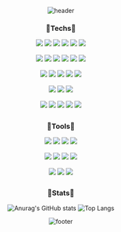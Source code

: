 <div align = center>
  
  ![header](https://capsule-render.vercel.app/api?type=waving&color=0:3b8cff,100:cce1ff&height=250&section=header&text=Porkie's%20GitHub&fontSize=70&fontColor=ffffff&animation=fadeIn&fontAlignY=32&desc=Front-End%20Developer&descAlignY=51&descAlign=68)
  ### 🌊Techs🐋
  <img src="https://img.shields.io/badge/HTML5-E34F26?style=flat&logo=HTML5&logoColor=white"/>
  <img src="https://img.shields.io/badge/CSS3-1572B6?style=flat&logo=css3&logoColor=white"/>
  <img src="https://img.shields.io/badge/JavaScript-F7DF1E?style=flat&logo=javascript&logoColor=white"/>
  <img src="https://img.shields.io/badge/TypeScript-3178C6?style=flat&logo=typescript&logoColor=white"/>
  <img src="https://img.shields.io/badge/C-A8B9CC?style=flat&logo=c&logoColor=white"/>
  <img src="https://img.shields.io/badge/Python-3776AB?style=flat&logo=python&logoColor=white"/>
  <br/><br/>
  <img src="https://img.shields.io/badge/Node.js-5FA04E?style=flat&logo=nodedotjs&logoColor=white"/>
  <img src="https://img.shields.io/badge/npm-E34F26?style=flat&logo=npm&logoColor=white"/>
  <img src="https://img.shields.io/badge/yarn-2C8EBB?style=flat&logo=yarn&logoColor=white"/>
  <img src="https://img.shields.io/badge/vite-646CFF?style=flat&logo=vite&logoColor=white"/>
  <img src="https://img.shields.io/badge/Webpack-8DD6F9?style=flat&logo=webpack&logoColor=white"/>
  <img src="https://img.shields.io/badge/Babel-F9DC3E?style=flat&logo=babel&logoColor=white"/>
  <br/><br/>
  <img src="https://img.shields.io/badge/React-61DAFB?style=flat&logo=react&logoColor=white"/>
  <img src="https://img.shields.io/badge/Next.js-000000?style=flat&logo=nextdotjs&logoColor=white"/>
  <img src="https://img.shields.io/badge/Vue3-4FC08D?style=flat&logo=vuedotjs&logoColor=white"/>
  <img src="https://img.shields.io/badge/Recoil-3578E5?style=flat&logo=recoil&logoColor=white"/>
  <img src="https://img.shields.io/badge/Create React App-09D3AC?style=flat&logo=createreactapp&logoColor=white"/>
  <br/><br/>
  <img src="https://img.shields.io/badge/Styled Components-DB7093?style=flat&logo=styledcomponents&logoColor=white"/>
  <img src="https://img.shields.io/badge/Emotion-D26AC2?style=flat&logo=styledcomponents&logoColor=white"/>
  <img src="https://img.shields.io/badge/Tailwind CSS-06B6D4?style=flat&logo=tailwindcss&logoColor=white"/>
  <br/><br/>
  <img src="https://img.shields.io/badge/MUI-007FFF?style=flat&logo=mui&logoColor=white"/>
  <img src="https://img.shields.io/badge/Three.js-000000?style=flat&logo=threedotjs&logoColor=white"/>
  <img src="https://img.shields.io/badge/Cesium-6CADDF?style=flat&logo=cesium&logoColor=white"/>
  <img src="https://img.shields.io/badge/Chart.js-FF6384?style=flat&logo=chartdotjs&logoColor=white"/>
  <img src="https://img.shields.io/badge/Firebase-DD2C00?style=flat&logo=firebase&logoColor=white"/>

  <h2></h2>
  
  ### 🌊Tools🐋
  <img src="https://img.shields.io/badge/Git-F05032?style=flat&logo=git&logoColor=white"/>
  <img src="https://img.shields.io/badge/GitHub-181717?style=flat&logo=github&logoColor=white"/>
  <img src="https://img.shields.io/badge/GitLab-FC6D26?style=flat&logo=gitlab&logoColor=white"/>
  <img src="https://img.shields.io/badge/GitKraken-179287?style=flat&logo=gitkraken&logoColor=white"/>
  <br/><br/>
  <img src="https://img.shields.io/badge/Visual Studio-5C2D91?style=flat&logo=Visual-Studio&logoColor=white"/>
  <img src="https://img.shields.io/badge/Visual Studio Code-007ACC?style=flat&logo=Visual-Studio-Code&logoColor=white"/>
  <img src="https://img.shields.io/badge/Vercel-000000?style=flat&logo=vercel&logoColor=white"/>
  <img src="https://img.shields.io/badge/iTerm2-000000?style=flat&logo=iterm2&logoColor=white"/>
  <br/><br/>
  <img src="https://img.shields.io/badge/Figma-F24E1E?style=flat&logo=figma&logoColor=white"/>
  <img src="https://img.shields.io/badge/Slack-4A154B?style=flat&logo=slack&logoColor=white"/>
  <img src="https://img.shields.io/badge/Notion-000000?style=flat&logo=notion&logoColor=white"/>

  <h2></h2>
  
  ### 🌊Stats🐋

  ![Anurag's GitHub stats](https://github-readme-stats.vercel.app/api?username=porkieeeeeee&show_icons=true&theme=transparent&hide_border=true)
  ![Top Langs](https://github-readme-stats.vercel.app/api/top-langs/?username=porkieeeeeee&layout=compact&theme=transparent&hide_border=true)

  ![footer](https://capsule-render.vercel.app/api?type=waving&color=0:3b8cff,100:cce1ff&reversal=false&section=footer)
  
</div>
